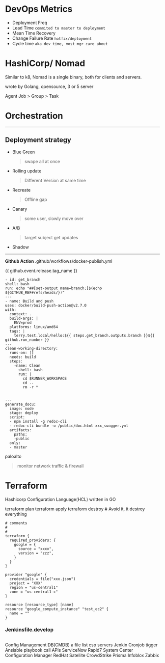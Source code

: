 # DevOps Metrics
- Deployment Freq
- Lead Time `commited to master to deployment`
- Mean Time Recovery
- Change Failure Rate `hotfix/deployment`
- Cycle time `aka dev time, most mgr care about`

# HashiCorp/ Nomad
Similar to k8, Nomad is a single binary, both for clients and servers.

wrote by Golang, opensource, 3 or 5 server

Agent
Job > Group > Task

# Orchestration

---
## Deployment strategy
- Blue Green
  > swape all at once 
- Rolling update
  >  Different Version at same time
- Recreate
  > Offline gap
- Canary
  > some user, slowly move over
- A/B
  > target subject get updates 
- Shadow


---
**Github Action**
.github/workflows/docker-publish.yml

{{ github.event.release.tag_name }}
```
- id: get_branch
shell: bash
run: echo "##[set-output name=branch;]$(echo ${GITHUB_REF#refs/heads/})"
---
- name: Build and push
uses: docker/build-push-action@v2.7.0
with:
  context: .
  build-args: |
    ENV=prod
  platforms: linux/amd64
  tags: |
    terry.test.local/hello:${{ steps.get_branch.outputs.branch }}${{ github.run_number }}
---
clean-working-directory:
  runs-on: []
  needs: build
  steps:
    -name: Clean
      shell: bash
      run: |
        cd $RUNNER_WORKSPACE
        cd ..
        rm -r *


---
generate_docu:
  image: node
  stage: deploy
  script:
  - npm install -g redoc-cli
  - redoc-cli bundle -o /public/doc.html xxx_swagger.yml
  artifacts:
    paths:
    -public
  only:
  - master
```

paloalto
> monitor network traffic & firewall

# Terraform
Hashicorp Configuration Language(HCL)
written in GO

terraform plan
terraform apply
terraform destroy # Avoid it, it destroy everything
```
# comments
#
#
terraform { 
  required_providers: {
    google = {
      source = "xxxx",
      version = "zzz",
    }
  }
}

provider "google" {
  credentials = file("xxx.json")
  project = "XXX"
  region = "us-central1"
  zone = "us-central1-c"
}

resource [resource_type] [name]
resource "google_compute_instance" "test_ec2" {
  name = ""
}
```

### Jenkinsfile.develop
```

```
Config Management DB(CMDB) a file list csp servers
Jenkin Cronjob tigger Ansiable playbook call APIs
ServiceNow
Rapid7
System Center Configuration Manager
RedHat Satellite
CrowdStrike
Prisma
Infoblox
Zabbix

